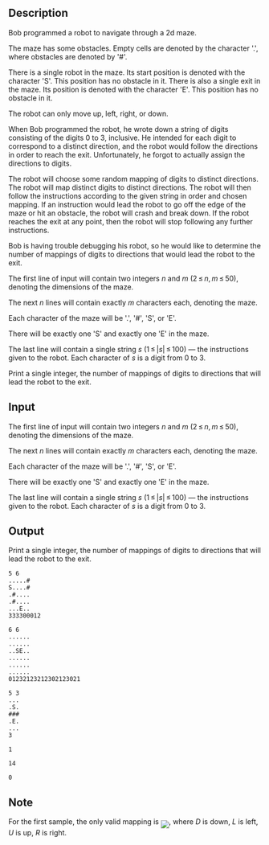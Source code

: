 ## Description

<div><p>Bob programmed a robot to navigate through a 2d maze.</p><p>The maze has some obstacles. Empty cells are denoted by the character '<span class="tex-font-style-tt">.</span>', where obstacles are denoted by '<span class="tex-font-style-tt">#</span>'.</p><p>There is a single robot in the maze. Its start position is denoted with the character '<span class="tex-font-style-tt">S</span>'. This position has no obstacle in it. There is also a single exit in the maze. Its position is denoted with the character '<span class="tex-font-style-tt">E</span>'. This position has no obstacle in it.</p><p>The robot can only move up, left, right, or down.</p><p>When Bob programmed the robot, he wrote down a string of digits consisting of the digits 0 to 3, inclusive. He intended for each digit to correspond to a distinct direction, and the robot would follow the directions in order to reach the exit. Unfortunately, he forgot to actually assign the directions to digits.</p><p>The robot will choose some random mapping of digits to distinct directions. The robot will map distinct digits to distinct directions. The robot will then follow the instructions according to the given string in order and chosen mapping. If an instruction would lead the robot to go off the edge of the maze or hit an obstacle, the robot will crash and break down. If the robot reaches the exit at any point, then the robot will stop following any further instructions.</p><p>Bob is having trouble debugging his robot, so he would like to determine the number of mappings of digits to directions that would lead the robot to the exit.</p></div><div class="input-specification"><p>The first line of input will contain two integers <span class="tex-span"><i>n</i></span> and <span class="tex-span"><i>m</i></span> (<span class="tex-span">2 ≤ <i>n</i>, <i>m</i> ≤ 50</span>), denoting the dimensions of the maze.</p><p>The next <span class="tex-span"><i>n</i></span> lines will contain exactly <span class="tex-span"><i>m</i></span> characters each, denoting the maze.</p><p>Each character of the maze will be '<span class="tex-font-style-tt">.</span>', '<span class="tex-font-style-tt">#</span>', '<span class="tex-font-style-tt">S</span>', or '<span class="tex-font-style-tt">E</span>'.</p><p>There will be exactly one '<span class="tex-font-style-tt">S</span>' and exactly one '<span class="tex-font-style-tt">E</span>' in the maze.</p><p>The last line will contain a single string <span class="tex-span"><i>s</i></span> (<span class="tex-span">1 ≤ |<i>s</i>| ≤ 100</span>)&nbsp;— the instructions given to the robot. Each character of <span class="tex-span"><i>s</i></span> is a digit from 0 to 3.</p></div><div class="output-specification"><p>Print a single integer, the number of mappings of digits to directions that will lead the robot to the exit.</p></div>

## Input

<p>The first line of input will contain two integers <span class="tex-span"><i>n</i></span> and <span class="tex-span"><i>m</i></span> (<span class="tex-span">2 ≤ <i>n</i>, <i>m</i> ≤ 50</span>), denoting the dimensions of the maze.</p><p>The next <span class="tex-span"><i>n</i></span> lines will contain exactly <span class="tex-span"><i>m</i></span> characters each, denoting the maze.</p><p>Each character of the maze will be '<span class="tex-font-style-tt">.</span>', '<span class="tex-font-style-tt">#</span>', '<span class="tex-font-style-tt">S</span>', or '<span class="tex-font-style-tt">E</span>'.</p><p>There will be exactly one '<span class="tex-font-style-tt">S</span>' and exactly one '<span class="tex-font-style-tt">E</span>' in the maze.</p><p>The last line will contain a single string <span class="tex-span"><i>s</i></span> (<span class="tex-span">1 ≤ |<i>s</i>| ≤ 100</span>)&nbsp;— the instructions given to the robot. Each character of <span class="tex-span"><i>s</i></span> is a digit from 0 to 3.</p>

## Output

<p>Print a single integer, the number of mappings of digits to directions that will lead the robot to the exit.</p>





```input1
5 6
.....#
S....#
.#....
.#....
...E..
333300012

```




```input2
6 6
......
......
..SE..
......
......
......
01232123212302123021

```




```input3
5 3
...
.S.
###
.E.
...
3

```




```output1
1

```




```output2
14

```




```output3
0

```



## Note

<p>For the first sample, the only valid mapping is <img align="middle" class="tex-formula" src="file://8FInpK1S.png" style="max-width: 100.0%;max-height: 100.0%;">, where <span class="tex-span"><i>D</i></span> is down, <span class="tex-span"><i>L</i></span> is left, <span class="tex-span"><i>U</i></span> is up, <span class="tex-span"><i>R</i></span> is right.</p>
